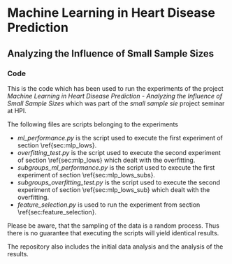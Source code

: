 # Machine Learning in Heart Disease Prediction
## Analyzing the Influence of Small Sample Sizes
### Code

This is the code which has been used to run the experiments of the project *Machine Learning in Heart Disease Prediction - Analyzing the Influence of Small Sample Sizes* which was part of the *small sample sie* project seminar at HPI.

The following files are scripts belonging to the experiments

- *ml\_performance.py* is the script used to execute the first experiment of section \ref{sec:mlp_lows}.
- *overfitting\_test.py* is the script used to execute the second experiment of section \ref{sec:mlp_lows} which dealt with the overfitting. 
- *subgroups\_ml\_performance.py* is the script used to execute the first experiment of section \ref{sec:mlp_lows_subs}.
- *subgroups\_overfitting\_test.py* is the script used to execute the second experiment of section \ref{sec:mlp_lows_sub} which dealt with the overfitting. 
- *feature\_selection.py* is used to run the experiment from section \ref{sec:feature_selection}.

Please be aware, that the sampling of the data is a random process. Thus there is no guarantee that executing the scripts will yield identical results.

The repository also includes the initial data analysis and the analysis of the results.
